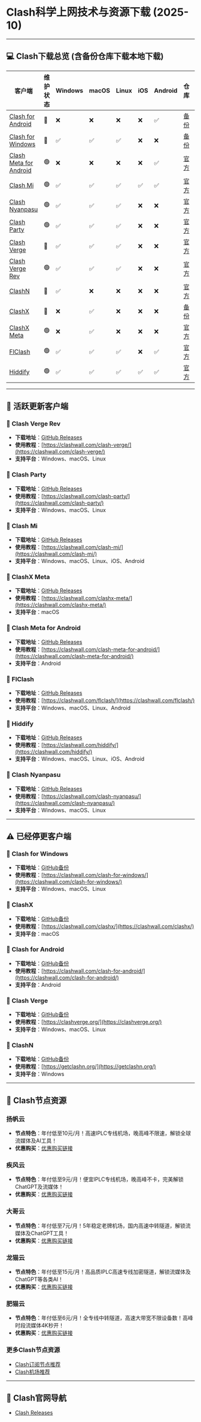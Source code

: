 # Clash科学上网技术与资源下载 (2025-10)

---

## :computer: Clash下载总览 (含备份仓库下载本地下载)

| 客户端                    | 维护状态 | Windows | macOS | Linux | iOS | Android | 仓库 | 教程 |
|------------------------|------|---------|-------|-------|-----|---------|----|----|
| [Clash for Android](https://clashforandroid.org/)      | :red_circle:    | :x:       | :x:     | :x:     | :x:   | :white_check_mark:       | [备份](https://github.com/clashwallcom/Clash-for-Android) | [教程](https://clashforandroid.org/) |
| [Clash for Windows](https://clashforwindows.org/)      | :red_circle:    | :white_check_mark:       | :white_check_mark:     | :white_check_mark:     | :x:   | :x:       | [备份](https://github.com/clashwallcom/Clash-for-Windows) | [教程](https://clashforwindows.org/) |
| [Clash Meta for Android](https://clashmetaforandroid.org/) | :green_circle:    | :x:       | :x:     | :x:     | :x:   | :white_check_mark:       | [官方](https://github.com/MetaCubeX/ClashMetaForAndroid/releases) | [教程](https://clashmetaforandroid.org/) |
| [Clash Mi](https://clash-mi.org/)               | :green_circle:    | :white_check_mark:       | :white_check_mark:     | :white_check_mark:     | :white_check_mark:   | :white_check_mark:       | [官方](https://github.com/KaringX/clashmi/releases) | [教程](https://clash-mi.org/) |
| [Clash Nyanpasu](https://clashnyanpasu.org/)         | :green_circle:    | :white_check_mark:       | :white_check_mark:     | :white_check_mark:     | :x:   | :x:       | [官方](https://github.com/LibNyanpasu/clash-nyanpasu/releases) | [教程](https://clashnyanpasu.org/) |
| [Clash Party](https://clash-party.org/)            | :green_circle:    | :white_check_mark:       | :white_check_mark:     | :white_check_mark:     | :x:   | :x:       | [官方](https://github.com/mihomo-party-org/clash-party/releases) | [教程](https://clash-party.org/) |
| [Clash Verge](https://clashverge.org/)            | :red_circle:    | :white_check_mark:       | :white_check_mark:     | :white_check_mark:     | :x:   | :x:       | [官方](https://github.com/zzzgydi/clash-verge/releases) | [教程](https://clashverge.org/) |
| [Clash Verge Rev](https://clashvergerev.org/)        | :green_circle:    | :white_check_mark:       | :white_check_mark:     | :white_check_mark:     | :x:   | :x:       | [官方](https://github.com/clash-verge-rev/clash-verge-rev/releases) | [教程](https://clashvergerev.org/) |
| [ClashN](https://getclashn.org/)                 | :red_circle:    | :white_check_mark:       | :x:     | :x:     | :x:   | :x:       | [官方](https://github.com/2dust/clashN/releases) | [教程](https://getclashn.org/) |
| [ClashX](https://clashx.org/)                 | :red_circle:    | :x:       | :white_check_mark:     | :x:     | :x:   | :x:       | [备份](https://github.com/clashwallcom/ClashX) | [教程](https://clashx.org/) |
| [ClashX Meta](https://clashxmeta.org/)            | :green_circle:    | :x:       | :white_check_mark:     | :x:     | :x:   | :x:       | [官方](https://github.com/MetaCubeX/ClashX.Meta/releases) | [教程](https://clashxmeta.org/) |
| [FlClash](https://getflclash.org/)                | :green_circle:    | :white_check_mark:       | :white_check_mark:     | :white_check_mark:     | :x:   | :white_check_mark:       | [官方](https://github.com/chen08209/FlClash/releases) | [教程](https://getflclash.org/) |
| [Hiddify](https://gethiddify.org/)                | :green_circle:    | :white_check_mark:       | :white_check_mark:     | :white_check_mark:     | :white_check_mark:   | :white_check_mark:       | [官方](https://github.com/hiddify/hiddify-app/releases) | [教程](https://gethiddify.org/) |

---

## :dart: 活跃更新客户端

### :pushpin: Clash Verge Rev
- **下载地址**：[GitHub Releases](https://github.com/clash-verge-rev/clash-verge-rev/releases)
- **使用教程**：[https://clashwall.com/clash-verge/](https://clashwall.com/clash-verge/)
- **支持平台**：Windows、macOS、Linux

### :pushpin: Clash Party
- **下载地址**：[GitHub Releases](https://github.com/mihomo-party-org/clash-party/releases)
- **使用教程**：[https://clashwall.com/clash-party/](https://clashwall.com/clash-party/)
- **支持平台**：Windows、macOS、Linux

### :pushpin: Clash Mi
- **下载地址**：[GitHub Releases](https://github.com/KaringX/clashmi/releases)
- **使用教程**：[https://clashwall.com/clash-mi/](https://clashwall.com/clash-mi/)
- **支持平台**：Windows、macOS、Linux、iOS、Android

### :pushpin: ClashX Meta
- **下载地址**：[GitHub Releases](https://github.com/MetaCubeX/ClashX.Meta/releases)
- **使用教程**：[https://clashwall.com/clashx-meta/](https://clashwall.com/clashx-meta/)
- **支持平台**：macOS

### :pushpin: Clash Meta for Android
- **下载地址**：[GitHub Releases](https://github.com/MetaCubeX/ClashMetaForAndroid/releases)
- **使用教程**：[https://clashwall.com/clash-meta-for-android/](https://clashwall.com/clash-meta-for-android/)
- **支持平台**：Android

### :pushpin: FlClash
- **下载地址**：[GitHub Releases](https://github.com/chen08209/FlClash/releases)
- **使用教程**：[https://clashwall.com/flclash/](https://clashwall.com/flclash/)
- **支持平台**：Windows、macOS、Linux、Android

### :pushpin: Hiddify
- **下载地址**：[GitHub Releases](https://github.com/hiddify/hiddify-app/releases)
- **使用教程**：[https://clashwall.com/hiddify/](https://clashwall.com/hiddify/)
- **支持平台**：Windows、macOS、Linux、iOS、Android

### :pushpin: Clash Nyanpasu
- **下载地址**：[GitHub Releases](https://github.com/LibNyanpasu/clash-nyanpasu/releases)
- **使用教程**：[https://clashwall.com/clash-nyanpasu/](https://clashwall.com/clash-nyanpasu/)
- **支持平台**：Windows、macOS、Linux

---

## :warning: 已经停更客户端

### :pushpin: Clash for Windows
- **下载地址**：[GitHub备份](https://github.com/clashwallcom/Clash-for-Windows/releases)
- **使用教程**：[https://clashwall.com/clash-for-windows/](https://clashwall.com/clash-for-windows/)
- **支持平台**：Windows、macOS、Linux

### :pushpin: ClashX
- **下载地址**：[GitHub备份](https://github.com/clashwallcom/ClashX/releases)
- **使用教程**：[https://clashwall.com/clashx/](https://clashwall.com/clashx/)
- **支持平台**：macOS

### :pushpin: Clash for Android
- **下载地址**：[GitHub备份](https://github.com/clashwallcom/Clash-for-Android/releases)
- **使用教程**：[https://clashwall.com/clash-for-android/](https://clashwall.com/clash-for-android/)
- **支持平台**：Android

### :pushpin: Clash Verge
- **下载地址**：[GitHub备份](https://github.com/zzzgydi/clash-verge/releases)
- **使用教程**：[https://clashverge.org/](https://clashverge.org/)
- **支持平台**：Windows、macOS、Linux

### :pushpin: ClashN
- **下载地址**：[GitHub备份](https://github.com/2dust/clashN/releases)
- **使用教程**：[https://getclashn.org/](https://getclashn.org/)
- **支持平台**：Windows

---

## :memo: Clash节点资源

### 扬帆云
- **节点特色**：年付低至10元/月！高速IPLC专线机场，晚高峰不限速，解锁全球流媒体及AI工具！
- **优惠购买**：[优惠购买链接](https://clashwall-github.affout.com/yangfanyun/)

### 疾风云
- **节点特色**：年付低至9元/月！便宜IPLC专线机场，晚高峰不卡，完美解锁ChatGPT及流媒体！
- **优惠购买**：[优惠购买链接](https://clashwall-github.affout.com/jfcloud/)

### 大哥云
- **节点特色**：年付低至7元/月！5年稳定老牌机场，国内高速中转隧道，解锁流媒体及ChatGPT工具！
- **优惠购买**：[优惠购买链接](https://clashwall-github.affout.com/dageyun/)

### 龙猫云
- **节点特色**：年付低至15元/月！高品质IPLC高速专线加密隧道，解锁流媒体及ChatGPT等各类AI！
- **优惠购买**：[优惠购买链接](https://clashwall-github.affout.com/totorocloud/)

### 肥猫云
- **节点特色**：年付低至6元/月！全专线中转隧道，高速大带宽不限设备数！高峰时段流媒体4K秒开！
- **优惠购买**：[优惠购买链接](https://clashwall-github.affout.com/fatcatcloud/)

### 更多Clash节点资源

- [Clash订阅节点推荐](https://github.com/clashwallcom/ClashNode)
- [Clash机场推荐](https://clashwall.com/node/)

---

## :office: Clash官网导航

- [Clash Releases](https://clashwall.com/clash-releases/)
